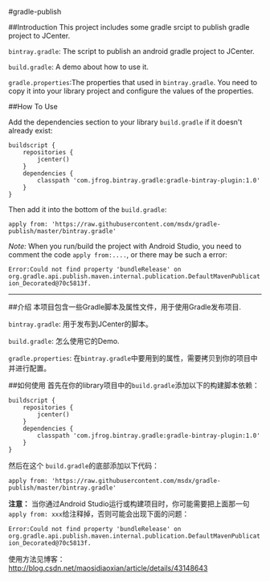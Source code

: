 #gradle-publish

##Introduction
This project includes some gradle srcipt to publish gradle project to JCenter.

`bintray.gradle`: The script to publish an android gradle project to JCenter.

`build.gradle`: A demo about how to use it.

`gradle.properties`:The properties that used in `bintray.gradle`. You need to copy it into your library project and configure the values of the properties.

##How To Use

Add the dependencies section to your library `build.gradle` if it doesn't already exist:

    buildscript {
        repositories {
            jcenter()
        }
        dependencies {
            classpath 'com.jfrog.bintray.gradle:gradle-bintray-plugin:1.0'
        }
    }

Then add it into the bottom of the `build.gradle`:

    apply from: 'https://raw.githubusercontent.com/msdx/gradle-publish/master/bintray.gradle'

*Note:* When you run/build the project with Android Studio, you need to comment the code `apply from:....`, or there may be such a error:

`Error:Could not find property 'bundleRelease' on org.gradle.api.publish.maven.internal.publication.DefaultMavenPublication_Decorated@70c5813f.`

---

##介绍
本项目包含一些Gradle脚本及属性文件，用于使用Gradle发布项目.

`bintray.gradle`: 用于发布到JCenter的脚本。

`build.gradle`: 怎么使用它的Demo.

`gradle.properties`: 在`bintray.gradle`中要用到的属性，需要拷贝到你的项目中并进行配置。

##如何使用
首先在你的library项目中的`build.gradle`添加以下的构建脚本依赖：

    buildscript {
        repositories {
            jcenter()
        }
        dependencies {
            classpath 'com.jfrog.bintray.gradle:gradle-bintray-plugin:1.0'
        }
    }

然后在这个 `build.gradle`的底部添加以下代码：

    apply from: 'https://raw.githubusercontent.com/msdx/gradle-publish/master/bintray.gradle'

**注意：**  当你通过Android Studio运行或构建项目时，你可能需要把上面那一句`apply from: xxx`给注释掉，否则可能会出现下面的问题：

`Error:Could not find property 'bundleRelease' on org.gradle.api.publish.maven.internal.publication.DefaultMavenPublication_Decorated@70c5813f.`

使用方法见博客：http://blog.csdn.net/maosidiaoxian/article/details/43148643
